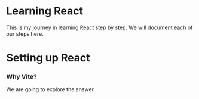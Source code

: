 # Learning React

This is my journey in learning React step by step. We will document each of our steps here.

# Setting up React

### Why Vite?

We are going to explore the answer.